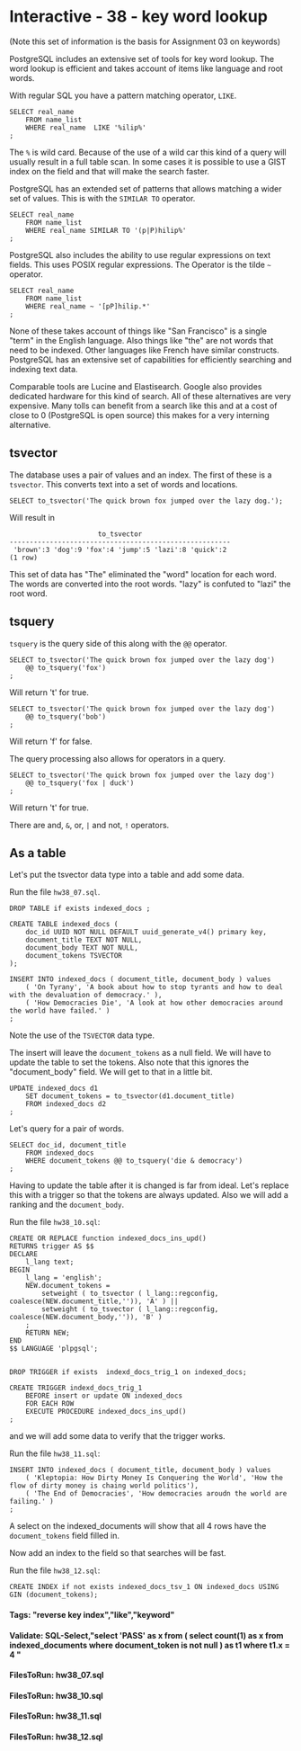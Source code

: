 



<style>
.pagebreak { page-break-before: always; }
.half { height: 200px; }
</style>








# Interactive - 38 - key word lookup

(Note this set of information is the basis for Assignment 03 on keywords)

PostgreSQL includes an extensive set of tools for key word lookup.   The word lookup is efficient and takes account of items like language and root words.

With regular SQL you have a pattern matching operator, `LIKE`.

```
SELECT real_name 
	FROM name_list 
	WHERE real_name  LIKE '%ilip%'
; 

```

The `%` is wild card.  Because of the use of a wild car this kind of a query will usually result in a full table scan.  In some cases it is possible to use
a GIST index on the field and that will make the search faster.

PostgreSQL has an extended set of patterns that allows matching a wider set of values.  This is with the `SIMILAR TO` operator.

```
SELECT real_name 
	FROM name_list 
	WHERE real_name SIMILAR TO '(p|P)hilip%'
; 

```

PostgreSQL also includes the ability to use regular expressions on text fields.  This uses POSIX regular expressions.  The Operator is the tilde `~` operator.

```
SELECT real_name 
	FROM name_list 
	WHERE real_name ~ '[pP]hilip.*'
; 

```

None of these takes account of things like "San Francisco"  is a single "term" in the English language.   Also things like "the" are not words that need to
be indexed.  Other languages like French have similar constructs.  PostgreSQL has an extensive set of capabilities for efficiently searching and indexing
text data.

Comparable tools are Lucine and Elastisearch.  Google also provides dedicated hardware for this kind of search.  All of these alternatives are very
expensive.  Many tolls can benefit from a search like this and at a cost of close to 0 (PostgreSQL is open source) this makes for a very interning
alternative.


## tsvector

The database uses a pair of values and an index.  The first of these is a `tsvector`.  This converts text into a set of words and locations.

```
SELECT to_tsvector('The quick brown fox jumped over the lazy dog.');  
```

Will result in

```
                      to_tsvector                      
-------------------------------------------------------
 'brown':3 'dog':9 'fox':4 'jump':5 'lazi':8 'quick':2
(1 row)
```

This set of data has "The" eliminated the "word" location for each word.  The words are converted into the root words.  "lazy" is 
confuted to "lazi" the root word.



## tsquery

`tsquery` is the query side of this along with the `@@` operator.

```
SELECT to_tsvector('The quick brown fox jumped over the lazy dog')  
    @@ to_tsquery('fox')
;

```

Will return 't' for true.


```
SELECT to_tsvector('The quick brown fox jumped over the lazy dog')  
    @@ to_tsquery('bob')
;

```

Will return 'f' for false.


The query processing also allows for operators in a query.

```
SELECT to_tsvector('The quick brown fox jumped over the lazy dog')  
    @@ to_tsquery('fox | duck')
;

```

Will return 't' for true.

There are and, `&`, or, `|` and  not, `!` operators.


## As a table

Let's put the tsvector data type into a table and add some data.

Run the file `hw38_07.sql`.

```
DROP TABLE if exists indexed_docs ;

CREATE TABLE indexed_docs (
	doc_id UUID NOT NULL DEFAULT uuid_generate_v4() primary key,
    document_title TEXT NOT NULL,
    document_body TEXT NOT NULL,
    document_tokens TSVECTOR 
);

INSERT INTO indexed_docs ( document_title, document_body ) values
	( 'On Tyrany', 'A book about how to stop tyrants and how to deal with the devaluation of democracy.' ),
	( 'How Democracies Die', 'A look at how other democracies around the world have failed.' )
;

```

Note the use of the `TSVECTOR` data type.

The insert will leave the `document_tokens` as a null field.  We will have to update the table to set
the tokens.  Also note that this ignores the "document_body" field.  We will get to that in a little bit.

```
UPDATE indexed_docs d1  
	SET document_tokens = to_tsvector(d1.document_title)  
	FROM indexed_docs d2
;  

```

Let's query for a pair of words.


```
SELECT doc_id, document_title 
	FROM indexed_docs  
	WHERE document_tokens @@ to_tsquery('die & democracy')
;  

```

Having to update the table after it is changed is far from ideal.   Let's replace this with
a trigger so that the tokens are always updated.    Also we will add a ranking and  the `document_body`.

Run the file `hw38_10.sql`:

```
CREATE OR REPLACE function indexed_docs_ins_upd()
RETURNS trigger AS $$
DECLARE
	l_lang text;
BEGIN
	l_lang = 'english';
	NEW.document_tokens = 
		setweight ( to_tsvector ( l_lang::regconfig, coalesce(NEW.document_title,'')), 'A' ) ||
		setweight ( to_tsvector ( l_lang::regconfig, coalesce(NEW.document_body,'')), 'B' )
	;
	RETURN NEW;
END
$$ LANGUAGE 'plpgsql';


DROP TRIGGER if exists  indexd_docs_trig_1 on indexed_docs;

CREATE TRIGGER indexd_docs_trig_1
	BEFORE insert or update ON indexed_docs
	FOR EACH ROW
	EXECUTE PROCEDURE indexed_docs_ins_upd()
;

```

and we will add some data to verify that the trigger works.

Run the file `hw38_11.sql`:

```
INSERT INTO indexed_docs ( document_title, document_body ) values
	( 'Kleptopia: How Dirty Money Is Conquering the World', 'How the flow of dirty money is chaing world politics'),
	( 'The End of Democracies', 'How democracies aroudn the world are failing.' )
;

```

A select on the indexed_documents will show that all 4 rows have the `document_tokens` field 
filled in.


Now add an index to the field so that searches will be fast.

Run the file `hw38_12.sql`:

```
CREATE INDEX if not exists indexed_docs_tsv_1 ON indexed_docs USING GIN (document_tokens);  

```







#### Tags: "reverse key index","like","keyword"

#### Validate: SQL-Select,"select 'PASS' as x from ( select count(1) as x from indexed_documents where document_token is not null ) as t1 where t1.x = 4 "

#### FilesToRun: hw38_07.sql
#### FilesToRun: hw38_10.sql
#### FilesToRun: hw38_11.sql
#### FilesToRun: hw38_12.sql

